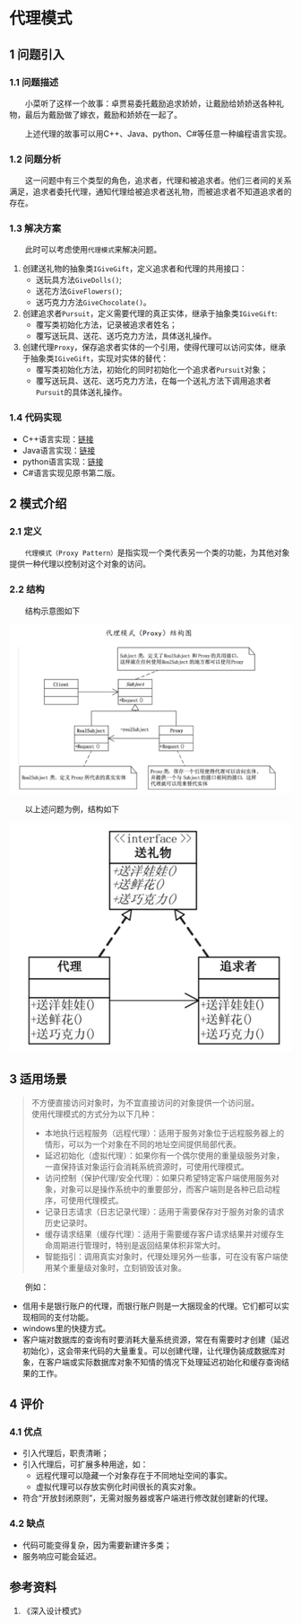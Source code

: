 # 代理模式

## 1 问题引入

### 1.1 问题描述

&emsp;&emsp;小菜听了这样一个故事：卓贾易委托戴励追求娇娇，让戴励给娇娇送各种礼物，最后为戴励做了嫁衣，戴励和娇娇在一起了。

&emsp;&emsp;上述代理的故事可以用C++、Java、python、C#等任意一种编程语言实现。


### 1.2 问题分析

&emsp;&emsp;这一问题中有三个类型的角色，追求者，代理和被追求者。他们三者间的关系满足，追求者委托代理，通知代理给被追求者送礼物，而被追求者不知道追求者的存在。

### 1.3 解决方案

&emsp;&emsp;此时可以考虑使用`代理模式`来解决问题。
1. 创建送礼物的抽象类`IGiveGift`，定义追求者和代理的共用接口：    
    * 送玩具方法`GiveDolls()`;
    * 送花方法`GiveFlowers()`;
    * 送巧克力方法`GiveChocolate()`。
2. 创建追求者`Pursuit`，定义需要代理的真正实体，继承于抽象类`IGiveGift`:    
    * 覆写类初始化方法，记录被追求者姓名；
    * 覆写送玩具、送花、送巧克力方法，具体送礼操作。
3. 创建代理`Proxy`，保存追求者实体的一个引用，使得代理可以访问实体，继承于抽象类`IGiveGift`，实现对实体的替代：    
    * 覆写类初始化方法，初始化的同时初始化一个追求者`Pursuit`对象；
    * 覆写送玩具、送花、送巧克力方法，在每一个送礼方法下调用追求者`Pursuit`的具体送礼操作。

### 1.4 代码实现

* C++语言实现：[链接](https://github.com/datawhalechina/sweetalk-design-pattern/tree/main/src/design_patterns/cpp/proxy/)
* Java语言实现：[链接](https://github.com/datawhalechina/sweetalk-design-pattern/tree/main/src/design_patterns/java/proxy/)
* python语言实现：[链接](https://github.com/datawhalechina/sweetalk-design-pattern/tree/main/src/design_patterns/python/proxy/Proxy.py)
* C#语言实现见原书第二版。

## 2 模式介绍

### 2.1 定义

&emsp;&emsp;`代理模式（Proxy Pattern）`是指实现一个类代表另一个类的功能，为其他对象提供一种代理以控制对这个对象的访问。

### 2.2 结构

&emsp;&emsp;结构示意图如下

![装饰模式UML](img/proxy/proxyUML.png)

&emsp;&emsp;以上述问题为例，结构如下

![案例UML](img/proxy/exampleUML.png)

## 3 适用场景

> 不方便直接访问对象时，为不宜直接访问的对象提供一个访问层。    
> 使用代理模式的方式分为以下几种：    
> * 本地执行远程服务（远程代理）：适用于服务对象位于远程服务器上的情形，可以为一个对象在不同的地址空间提供局部代表。
> * 延迟初始化（虚拟代理）：如果你有一个偶尔使用的重量级服务对象，一直保持该对象运行会消耗系统资源时，可使用代理模式。
> * 访问控制（保护代理/安全代理）：如果只希望特定客户端使用服务对象，对象可以是操作系统中的重要部分，而客户端则是各种已启动程序，可使用代理模式。
> * 记录日志请求（日志记录代理）：适用于需要保存对于服务对象的请求历史记录时。
> * 缓存请求结果（缓存代理）：适用于需要缓存客户请求结果并对缓存生命周期进行管理时，特别是返回结果体积非常大时。
> * 智能指引：调用真实对象时，代理处理另外一些事，可在没有客户端使用某个重量级对象时，立刻销毁该对象。

&emsp;&emsp;例如：
* 信用卡是银行账户的代理，而银行账户则是一大捆现金的代理。它们都可以实现相同的支付功能。
* windows里的快捷方式。
* 客户端对数据库的查询有时要消耗大量系统资源，常在有需要时才创建（延迟初始化），这会带来代码的大量重复。可以创建代理，让代理伪装成数据库对象，在客户端或实际数据库对象不知情的情况下处理延迟初始化和缓存查询结果的工作。



## 4 评价

### 4.1 优点

* 引入代理后，职责清晰；
* 引入代理后，可扩展多种用途，如：    
    * 远程代理可以隐藏一个对象存在于不同地址空间的事实。
    * 虚拟代理可以存放实例化时间很长的真实对象。
* 符合“开放封闭原则”，无需对服务器或客户端进行修改就创建新的代理。

### 4.2 缺点

* 代码可能变得复杂，因为需要新建许多类；
* 服务响应可能会延迟。


## 参考资料
1. 《深入设计模式》
